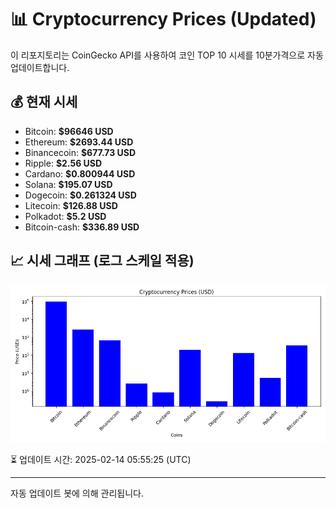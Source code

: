 
# 📊 Cryptocurrency Prices (Updated)

이 리포지토리는 CoinGecko API를 사용하여 코인 TOP 10 시세를 10분가격으로 자동 업데이트합니다.

## 💰 현재 시세
- Bitcoin: **$96646 USD**
- Ethereum: **$2693.44 USD**
- Binancecoin: **$677.73 USD**
- Ripple: **$2.56 USD**
- Cardano: **$0.800944 USD**
- Solana: **$195.07 USD**
- Dogecoin: **$0.261324 USD**
- Litecoin: **$126.88 USD**
- Polkadot: **$5.2 USD**
- Bitcoin-cash: **$336.89 USD**

## 📈 시세 그래프 (로그 스케일 적용)
![Crypto Prices](crypto_prices.png)

⏳ 업데이트 시간: 2025-02-14 05:55:25 (UTC)

---
자동 업데이트 봇에 의해 관리됩니다.
